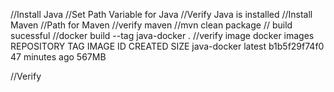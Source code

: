 //Install Java
//Set Path Variable for Java
//Verify Java is installed
//Install Maven
//Path for Maven
//verify maven 
//mvn clean package
// build sucessful
//docker build --tag java-docker .
//verify image docker images
REPOSITORY          TAG                 IMAGE ID            CREATED          SIZE
java-docker         latest              b1b5f29f74f0        47 minutes ago   567MB


//Verify 

